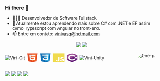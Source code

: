 ### Hi there 👋

- 👨🏻‍💻 Desenvolvedor de Software Fullstack.
- 🌱 Atualmente estou aprendendo mais sobre C# com .NET e EF assim como Typescript com Angular no front-end.
- 📫 Entre em contato: vinivasq@hotmail.com

<div align="center">
  <a href="https://www.linkedin.com/in/vinivasq/"></a>
  <img height="180em" src="https://github-readme-stats.vercel.app/api?username=vinivasq&show_icons=true&theme=dark&include_all_commits=true&count_private=true"/>
  <img height="180em" src="https://github-readme-stats.vercel.app/api/top-langs/?username=vinivasq&layout=compact&langs_count=7&theme=dark"/>
</div>

<div style="display: inline_block"><br>
  <img align="center" alt="Vini-Git" height="30" width="40" src="https://cdn.jsdelivr.net/gh/devicons/devicon/icons/git/git-original.svg">
  <img align="center" alt="Vini-HTML" height="30" width="40" src="https://raw.githubusercontent.com/devicons/devicon/master/icons/html5/html5-original.svg">
  <img align="center" alt="Vini-CSS" height="30" width="40" src="https://raw.githubusercontent.com/devicons/devicon/master/icons/css3/css3-original.svg">
  <img align="center" alt="Vini-Js" height="30" width="40" src="https://raw.githubusercontent.com/devicons/devicon/master/icons/javascript/javascript-plain.svg">
  <img align="center" alt="Vini-Csharp" height="30" width="40" src="https://raw.githubusercontent.com/devicons/devicon/master/icons/csharp/csharp-original.svg">
 <img align="center" alt="Vini-Unity" height="30" width="40" src="https://cdn.jsdelivr.net/gh/devicons/devicon/icons/unity/unity-original.svg">
  <img align="right" alt="One-pic" height="150" style="border-radius:50px;" src="https://caelum-online-public.s3.amazonaws.com/oracle-one-fase2/one-br-kit-boas-vindas/ONE+desktop+3.png">
</div>
  
  ##
  
  <div>
    <a href="https://www.linkedin.com/in/vinivasq" target="_blank"><img src="https://img.shields.io/badge/-LinkedIn-%230077B5?style=for-the-badge&logo=linkedin&logoColor=white" target="_blank"></a> 
    <a href = "mailto:vinivasq@hotmail.com"><img src="https://img.shields.io/badge/-Gmail-%23333?style=for-the-badge&logo=gmail&logoColor=white" target="_blank"></a>
    <a href="https://twitter.com/vinivasq" target="_blank"><img src="https://img.shields.io/badge/Twitter-1DA1F2?style=for-the-badge&logo=twitter&logoColor=white"></a>
    <a href="https://instagram.com/vinivasq" target="_blank"><img src="https://img.shields.io/badge/-Instagram-%23E4405F?style=for-the-badge&logo=instagram&logoColor=white" target="_blank"></a>
  </div>
  
